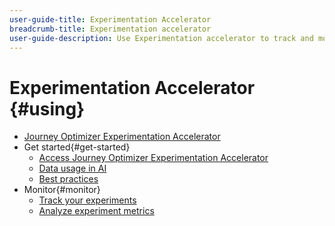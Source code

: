 ```yaml
---
user-guide-title: Experimentation Accelerator
breadcrumb-title: Experimentation accelerator
user-guide-description: Use Experimentation accelerator to track and monitor your experiments
---
```


# Experimentation Accelerator {#using}

+ [Journey Optimizer Experimentation Accelerator ](overview/overview.md)
+ Get started{#get-started}  
    + [Access Journey Optimizer Experimentation Accelerator](start/experiment-accelerator-access.md)
    + [Data usage in AI](start/experiment-accelerator-security.md)
    + [Best practices](start/experiment-accelerator-best-practices.md)
+ Monitor{#monitor}
    + [Track your experiments](track/experiment-accelerator-monitor.md)
    + [Analyze experiment metrics](track/experiment-accelerator-metrics.md)
